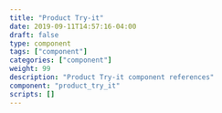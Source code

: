 ```yaml
---
title: "Product Try-it"
date: 2019-09-11T14:57:16-04:00
draft: false
type: component
tags: ["component"]
categories: ["component"]
weight: 99
description: "Product Try-it component references"
component: "product_try_it"
scripts: []
---
```


